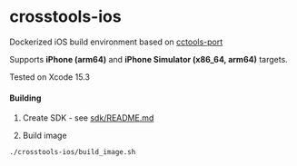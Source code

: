 crosstools-ios
========

Dockerized iOS build environment based on [cctools-port](https://github.com/tpoechtrager/cctools-port) 

Supports **iPhone (arm64)** and **iPhone Simulator (x86_64, arm64)** targets.

Tested on Xcode 15.3

#### Building

1. Create SDK - see [sdk/README.md](sdk/README.md)

2. Build image

```bash
./crosstools-ios/build_image.sh
```
